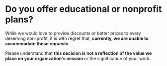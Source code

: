 # Do you offer educational or nonprofit plans?

<p class="no-margin">While we would love to provide discounts or better prices to every deserving non-profit, it is with regret that, <b>currently, we are unable to accommodate these requests</b>. </p>
<p class="no-margin"></p>
<p class="no-margin">Please understand that <b>this decision is not a reflection of the value we place on your organization's mission </b>or the significance of your work.</p>

<Hubspot />
<Clarity />
<GoogleAnalytics />

